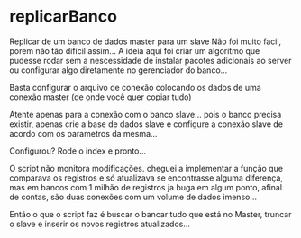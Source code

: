 # replicarBanco
Replicar de um banco de dados master para um slave
Não foi muito facil, porem não tão dificil assim... 
A ideia aqui foi criar um algoritmo que pudesse rodar
sem a nescessidade de instalar pacotes adicionais ao server ou
configurar algo diretamente no gerenciador do banco...

Basta configurar o arquivo de conexão colocando os 
dados de uma conexão master (de onde você quer copiar tudo)

Atente apenas para a conexão com o banco slave... pois o banco precisa existir,
apenas crie a base de dados slave e configure a conexão slave de acordo com os 
parametros da mesma... 

Configurou? Rode o index e pronto... 


O script não monitora modificações. cheguei a implementar a função que comparava 
os registros e só atualizava se encontrasse alguma diferença, mas em bancos com 1 milhão de registros ja buga em 
algum ponto, afinal de contas, são duas conexões com um volume de dados imenso... 

Então o que o script faz é buscar o bancar tudo que está no Master, truncar o slave e inserir os novos registros 
atualizados... 

